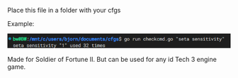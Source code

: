 Place this file in a folder with your cfgs

Example:

![example](screen.png)

Made for Soldier of Fortune II. But can be used for any id Tech 3 engine game.
